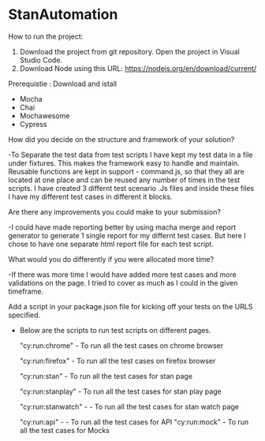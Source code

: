 # StanAutomation

How to run the project:
1. Download the project from git repository. Open the project in Visual Studio Code.
2. Download Node using this URL: https://nodejs.org/en/download/current/

Prerequistie : Download and istall
- Mocha 
- Chai
- Mochawesome
- Cypress

 How did you decide on the structure and framework of your solution?
 
-To Separate the test data from test scripts I have kept my test data in a file under fixtures. This makes the framework easy to handle and maintain.
Reusable functions are kept in support - command.js, so that they all are located at one place and can be reused any number of times in the test scripts.
I have created 3 differnt test scenario .Js files and inside these files I have my different  test cases in different it blocks.


 Are there any improvements you could make to your submission?
 
-I could have made reporting better by using macha merge and report generator to generate 1 single report for my differnt test cases.
 But here I chose to have one separate html report file for each test script.


 What would you do differently if you were allocated more time?
 
-If there was more time I would have added more test cases and more validations on the page.
I tried to cover as much as I could in the given timeframe.



 Add a script in your package.json file for kicking off your tests on the URLS specified.
 
- Below are the scripts to run test scripts on different pages.

    "cy:run:chrome" - To run all the test cases on chrome browser
    
    "cy:run:firefox" - To run all the test cases on firefox browser
    
    "cy:run:stan" - To run all the test cases for stan page
    
    "cy:run:stanplay" - To run all the test cases for stan play page
    
    "cy:run:stanwatch" - - To run all the test cases for stan watch page
    
    "cy:run:api" - - To run all the test cases for API
    "cy:run:mock" - To run all the test cases for Mocks

 
